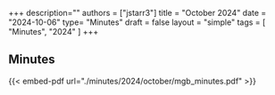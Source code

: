 +++
description=""
authors = ["jstarr3"]
title = "October 2024"
date = "2024-10-06"
type= "Minutes"
draft = false
layout = "simple"
tags = [
    "Minutes",
    "2024"
]
+++

## Minutes

{{< embed-pdf url="./minutes/2024/october/mgb_minutes.pdf" >}}

